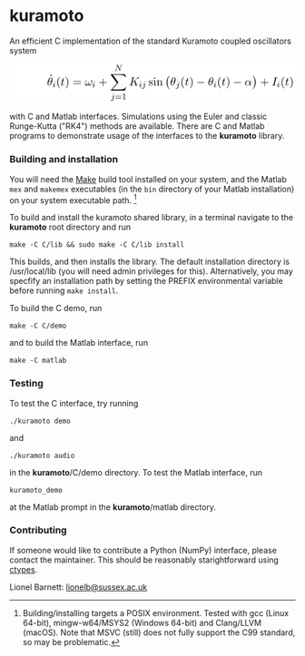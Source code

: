 # kuramoto
An efficient C implementation of the standard Kuramoto coupled oscillators system

<img src="formula.png">

with C and Matlab interfaces. Simulations using the Euler and classic Runge-Kutta ("RK4") methods are available. There are C and Matlab programs to demonstrate usage of the interfaces to the **kuramoto** library.

### Building and installation
You will need the [Make](https://www.gnu.org/software/make/) build tool installed on your system, and the Matlab `mex` and `makemex` executables (in the `bin` directory of your Matlab installation) on your system executable path. [^1]

To build and install the kuramoto shared library, in a terminal navigate to the **kuramoto** root directory and run
```
make -C C/lib && sudo make -C C/lib install
```
This builds, and then installs the library. The default installation directory is /usr/local/lib (you will need admin privileges for this).  Alternatively, you may specfify an installation path by setting the PREFIX environmental variable before running `make install`.

To build the C demo, run
```
make -C C/demo
```
and to build the Matlab interface, run
```
make -C matlab
```
### Testing
To test the C interface, try running
```
./kuramoto demo
```
and
```
./kuramoto audio
```
in the **kuramoto**/C/demo directory. To test the Matlab interface, run
```
kuramoto_demo
```
at the Matlab prompt in the **kuramoto**/matlab directory.

### Contributing
If someone would like to contribute a Python (NumPy) interface, please contact the maintainer. This should be reasonably starightforward using  [ctypes](https://docs.python.org/3/library/ctypes.html).

Lionel Barnett: lionelb@sussex.ac.uk
[^1]: Building/installing targets a POSIX environment. Tested with gcc (Linux 64-bit), mingw-w64/MSYS2 (Windows 64-bit) and Clang/LLVM (macOS). Note that MSVC (still) does not fully support the C99 standard, so may be problematic.
